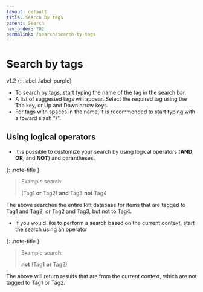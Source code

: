 ```yaml
---
layout: default
title: Search by tags
parent: Search
nav_order: 702
permalink: /search/search-by-tags
---
```


# Search by tags
v1.2
{: .label .label-purple}

- To search by tags, start typing the name of the tag in the search bar.
- A list of suggested tags will appear. Select the required tag using the Tab key, or Up and Down arrow keys.
- For tags with spaces in the name, it is recommended to start typing with a foward slash "/".

## Using logical operators

- It is possible to customize your search by using logical operators (**AND**, **OR**, and **NOT**) and parantheses.

{: .note-title }
> Example search:
>
> (Tag1 **or** Tag2) **and** Tag3 **not** Tag4

The above searches the entire Ritt database for items that are tagged to Tag1 and Tag3, or Tag2 and Tag3, but not to Tag4.

- If you would like to perform a search based on the current context, start the search using an operator

{: .note-title }
> Example search:
>
> **not** (Tag1 **or** Tag2)

The above will return results that are from the current context, which are not tagged to Tag1 or Tag2.
